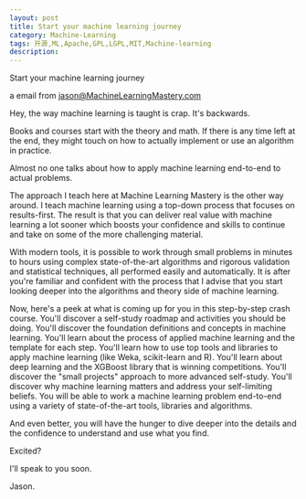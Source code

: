 ```yaml
---
layout: post
title: Start your machine learning journey
category: Machine-Learning
tags: 开源,ML,Apache,GPL,LGPL,MIT,Machine-learning
description: 
---
```


Start your machine learning journey

a email from jason@MachineLearningMastery.com

Hey, the way machine learning is taught is crap. It's backwards. 

Books and courses start with the theory and math. If there is any time left at the end, they might touch on how to actually implement or use an algorithm in practice.

Almost no one talks about how to apply machine learning end-to-end to actual problems.

The approach I teach here at Machine Learning Mastery is the other way around. I teach machine learning using a top-down process that focuses on results-first. The result is that you can deliver real value with machine learning a lot sooner which boosts your confidence and skills to continue and take on some of the more challenging material.

With modern tools, it is possible to work through small problems in minutes to hours using complex state-of-the-art algorithms and rigorous validation and statistical techniques, all performed easily and automatically. It is after you're familiar and confident with the process that I advise that you start looking deeper into the algorithms and theory side of machine learning. 

Now, here's a peek at what is coming up for you in this step-by-step crash course.
You'll discover a self-study roadmap and activities you should be doing.
You'll discover the foundation definitions and concepts in machine learning.
You'll learn about the process of applied machine learning and the template for each step.
You'll learn how to use top tools and libraries to apply machine learning (like Weka, scikit-learn and R).
You'll learn about deep learning and the XGBoost library that is winning competitions.
You'll discover the "small projects" approach to more advanced self-study.
You'll discover why machine learning matters and address your self-limiting beliefs.
You will be able to work a machine learning problem end-to-end using a variety of state-of-the-art tools, libraries and algorithms. 

And even better, you will have the hunger to dive deeper into the details and the confidence to understand and use what you find.

Excited?

I'll speak to you soon.

Jason.
